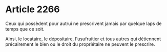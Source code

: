 # Article 2266

Ceux qui possèdent pour autrui ne prescrivent jamais par quelque laps de temps que ce soit.

Ainsi, le locataire, le dépositaire, l'usufruitier et tous autres qui détiennent précairement le bien ou le droit du propriétaire ne peuvent le prescrire.

